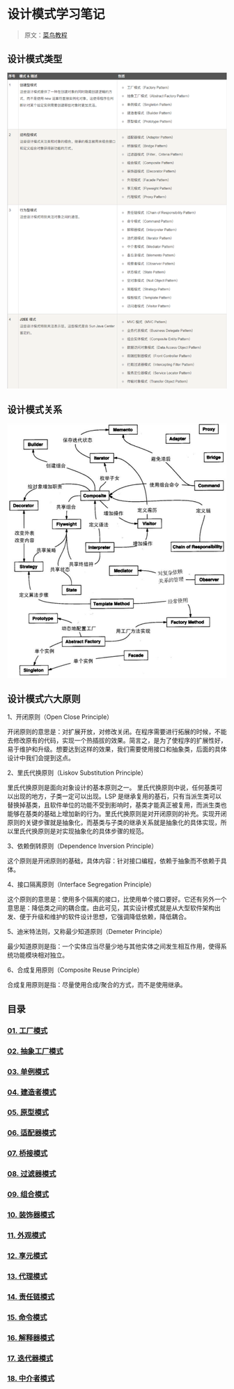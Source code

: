 # 设计模式学习笔记

> 原文：[菜鸟教程](https://www.runoob.com/design-pattern/design-pattern-tutorial.html)

## 设计模式类型

![设计模式类型](DP-Type.png)

## 设计模式关系

![设计模式关系](DP-Relation.png)

## 设计模式六大原则

1、开闭原则（Open Close Principle）

开闭原则的意思是：对扩展开放，对修改关闭。在程序需要进行拓展的时候，不能去修改原有的代码，实现一个热插拔的效果。简言之，是为了使程序的扩展性好，易于维护和升级。想要达到这样的效果，我们需要使用接口和抽象类，后面的具体设计中我们会提到这点。

2、里氏代换原则（Liskov Substitution Principle）

里氏代换原则是面向对象设计的基本原则之一。 里氏代换原则中说，任何基类可以出现的地方，子类一定可以出现。LSP 是继承复用的基石，只有当派生类可以替换掉基类，且软件单位的功能不受到影响时，基类才能真正被复用，而派生类也能够在基类的基础上增加新的行为。里氏代换原则是对开闭原则的补充。实现开闭原则的关键步骤就是抽象化，而基类与子类的继承关系就是抽象化的具体实现，所以里氏代换原则是对实现抽象化的具体步骤的规范。

3、依赖倒转原则（Dependence Inversion Principle）

这个原则是开闭原则的基础，具体内容：针对接口编程，依赖于抽象而不依赖于具体。

4、接口隔离原则（Interface Segregation Principle）

这个原则的意思是：使用多个隔离的接口，比使用单个接口要好。它还有另外一个意思是：降低类之间的耦合度。由此可见，其实设计模式就是从大型软件架构出发、便于升级和维护的软件设计思想，它强调降低依赖，降低耦合。

5、迪米特法则，又称最少知道原则（Demeter Principle）

最少知道原则是指：一个实体应当尽量少地与其他实体之间发生相互作用，使得系统功能模块相对独立。

6、合成复用原则（Composite Reuse Principle）

合成复用原则是指：尽量使用合成/聚合的方式，而不是使用继承。
## 目录

### [01. 工厂模式](DP-01-Factory/factoryNote.md)

### [02. 抽象工厂模式](DP-02-AbstractFactory/abstractFactoryNote.md)

### [03. 单例模式](DP-03-Singleton/singletonNote.md)

### [04. 建造者模式](DP-04-Builder/builderNote.md)

### [05. 原型模式](DP-05-Prototype/prototypeNote.md)

### [06. 适配器模式](DP-06-Adapter/adapterNote.md)

### [07. 桥接模式](DP-07-Bridge/bridgeNote.md)

### [08. 过滤器模式](DP-08-Filter/filterNote.md)

### [09. 组合模式](DP-09-Composite/compositeNote.md)

### [10. 装饰器模式](DP-10-Decorator/decoratorNote.md)

### [11. 外观模式](DP-11-Facade/facadeNote.md)

### [12. 享元模式](DP-12-Flyweight/flyweightNote.md)

### [13. 代理模式](DP-13-Proxy/proxyNote.md)

### [14. 责任链模式](DP-14-ChainOfResp/chainOfRespNote.md)

### [15. 命令模式](DP-15-Command/commandNote.md)

### [16. 解释器模式](DP-16-Interpreter/interpreterNote.md)

### [17. 迭代器模式](DP-17-Iterator/iteratorNote.md)

### [18. 中介者模式](DP-18-Mediator/mediatorNote.md)

